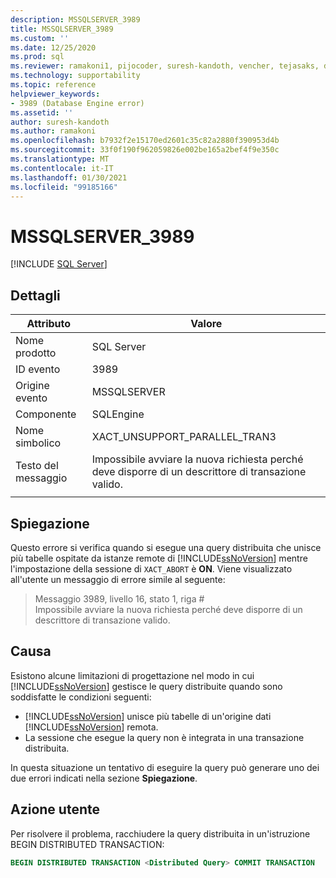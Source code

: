 ```yaml
---
description: MSSQLSERVER_3989
title: MSSQLSERVER_3989
ms.custom: ''
ms.date: 12/25/2020
ms.prod: sql
ms.reviewer: ramakoni1, pijocoder, suresh-kandoth, vencher, tejasaks, docast
ms.technology: supportability
ms.topic: reference
helpviewer_keywords:
- 3989 (Database Engine error)
ms.assetid: ''
author: suresh-kandoth
ms.author: ramakoni
ms.openlocfilehash: b7932f2e15170ed2601c35c82a2880f390953d4b
ms.sourcegitcommit: 33f0f190f962059826e002be165a2bef4f9e350c
ms.translationtype: MT
ms.contentlocale: it-IT
ms.lasthandoff: 01/30/2021
ms.locfileid: "99185166"
---
```

# <a name="mssqlserver_3989"></a>MSSQLSERVER_3989
 [!INCLUDE [SQL Server](../../includes/applies-to-version/sqlserver.md)]

## <a name="details"></a>Dettagli

|Attributo|Valore|
|---|---|
|Nome prodotto|SQL Server|
|ID evento|3989|
|Origine evento|MSSQLSERVER|
|Componente|SQLEngine|
|Nome simbolico|XACT_UNSUPPORT_PARALLEL_TRAN3|
|Testo del messaggio|Impossibile avviare la nuova richiesta perché deve disporre di un descrittore di transazione valido.|
||

## <a name="explanation"></a>Spiegazione

Questo errore si verifica quando si esegue una query distribuita che unisce più tabelle ospitate da istanze remote di [!INCLUDE[ssNoVersion](../../includes/ssnoversion-md.md)] mentre l'impostazione della sessione di `XACT_ABORT` è **ON**. Viene visualizzato all'utente un messaggio di errore simile al seguente:

> Messaggio 3989, livello 16, stato 1, riga #  
Impossibile avviare la nuova richiesta perché deve disporre di un descrittore di transazione valido.

## <a name="cause"></a>Causa

Esistono alcune limitazioni di progettazione nel modo in cui [!INCLUDE[ssNoVersion](../../includes/ssnoversion-md.md)] gestisce le query distribuite quando sono soddisfatte le condizioni seguenti:

- [!INCLUDE[ssNoVersion](../../includes/ssnoversion-md.md)] unisce più tabelle di un'origine dati [!INCLUDE[ssNoVersion](../../includes/ssnoversion-md.md)] remota.
- La sessione che esegue la query non è integrata in una transazione distribuita.

In questa situazione un tentativo di eseguire la query può generare uno dei due errori indicati nella sezione **Spiegazione**.

## <a name="user-action"></a>Azione utente

Per risolvere il problema, racchiudere la query distribuita in un'istruzione BEGIN DISTRIBUTED TRANSACTION:

```sql
BEGIN DISTRIBUTED TRANSACTION <Distributed Query> COMMIT TRANSACTION
```
